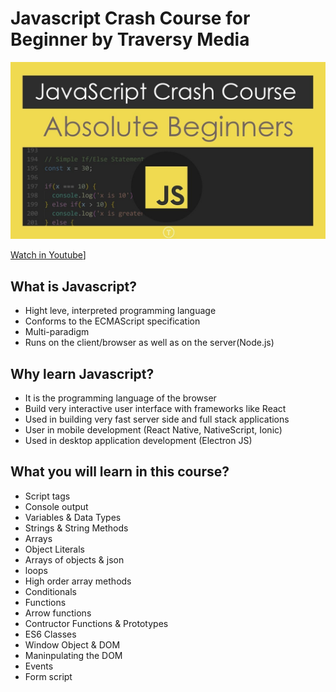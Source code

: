 # Javascript Crash Course for Beginner by Traversy Media

![](header.jpg)

[Watch in Youtube](https://youtu.be/hdI2bqOjy3c)]

<h2>What is Javascript?</h2>

- Hight leve, interpreted programming language
- Conforms to the ECMAScript specification
- Multi-paradigm
- Runs on the client/browser as well as on the server(Node.js)

<h2>Why learn Javascript?</h2>

- It is the programming language of the browser
- Build very interactive user interface with frameworks like React
- Used in building very fast server side and full stack applications
- User in mobile development (React Native, NativeScript, Ionic)
- Used in desktop application development (Electron JS)

<h2>What you will learn in this course?</h2>

- Script tags
- Console output
- Variables & Data Types
- Strings & String Methods
- Arrays
- Object Literals
- Arrays of objects & json
- loops
- High order array methods
- Conditionals
- Functions
- Arrow functions
- Contructor Functions & Prototypes
- ES6 Classes
- Window Object & DOM
- Maninpulating the DOM
- Events
- Form script
